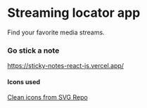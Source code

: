 # Streaming locator app
Find your favorite media streams.

### Go stick a note
https://sticky-notes-react-js.vercel.app/


#### Icons used
<a href="https://www.svgrepo.com/" title="svg repo icons">Clean icons from SVG Repo</a>
